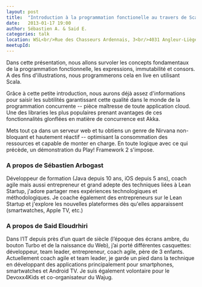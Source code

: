 ```yaml
---
layout: post
title:  "Introduction à la programmation fonctionelle au travers de Scala"
date:   2013-01-17 19:00
author:	Sébastien A. & Said E.
categories: talk
location: WSL<br/>Rue des Chasseurs Ardennais, 3<br/>4031 Angleur-Liège
meetupId:
---
```

Dans cette présentation, nous allons survoler les concepts fondamentaux de la programmation fonctionnelle, les expressions, immutabilité et consors. A des fins d'illustrations, nous programmerons cela en live en utilisant Scala.

Grâce à cette petite introduction, nous aurons déjà assez d'informations pour saisir les subtilités garantissant cette qualité dans le monde de la programmation concurrente -- pièce maîtresse de toute application cloud. Une des libraries les plus populaires prenant avantages de ces fonctionnalités glonflées en matière de concurrence est Akka.

Mets tout ça dans un serveur web et tu obtiens un genre de Nirvana non-bloquant et hautement réactif -- optimisant la consommation des ressources et capable de monter en charge. En toute logique avec ce qui précède, un démonstration du Play! Framework 2 s'impose.

<h3>A propos de Sébastien Arbogast</h3>
Développeur de formation (Java depuis 10 ans, iOS depuis 5 ans), coach agile mais aussi entrepreneur et grand adepte des techniques liées à Lean Startup, j'adore partager mes expériences technologiques et méthodologiques. Je coache également des entrepreneurs sur le Lean Startup et j'explore les nouvelles plateformes dès qu'elles apparaissent (smartwatches, Apple TV, etc.)

<h3>A propos de Said Eloudrhiri</h3>
Dans l’IT depuis près  d’un quart de siècle (l’époque des écrans ambre, du bouton Turbo et de la naissance du Web), j’ai porté différentes casquettes: développeur, team leader, entrepreneur, coach agile, père de 3 enfants. Actuellement coach agile et team leader, je garde un pied dans la technique en développant des applications principalement  pour smartphones, smartwatches et Android TV. Je suis également volontaire pour le Devoxx4Kids et co-organisateur du Wajug.
